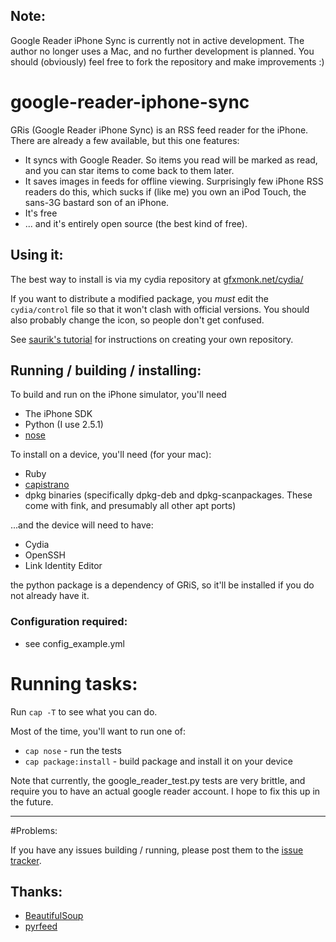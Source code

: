 ## Note:

Google Reader iPhone Sync is currently not in active development. The author no longer uses a Mac, and no further development is planned. You should (obviously) feel free to fork the repository and make improvements :)

# google-reader-iphone-sync

GRis (Google Reader iPhone Sync) is an RSS feed reader for the iPhone. There are already a few available, but this one features:

* It syncs with Google Reader. So items you read will be marked as read, and you can star items to come back to them later.
* It saves images in feeds for offline viewing. Surprisingly few iPhone RSS readers do this, which sucks if (like me) you own an iPod Touch, the sans-3G bastard son of an iPhone.
* It's free
* ... and it's entirely open source (the best kind of free).

## Using it:
The best way to install is via my cydia repository at [gfxmonk.net/cydia/](http://gfxmonk.net/cydia/)

If you want to distribute a modified package, you *must* edit the `cydia/control` file so that it won't clash with official versions. You should also probably change the icon, so people don't get confused.

See [saurik's tutorial](http://www.saurik.com/id/7) for instructions on creating your own repository.

## Running / building / installing:
To build and run on the iPhone simulator, you'll need

* The iPhone SDK
* Python (I use 2.5.1)
* [nose](http://code.google.com/p/python-nose/)

To install on a device, you'll need (for your mac):

* Ruby
* [capistrano](http://www.capify.org/)
* dpkg binaries (specifically dpkg-deb and dpkg-scanpackages. These come with fink, and presumably all other apt ports)

...and the device will need to have:

* Cydia
* OpenSSH
* Link Identity Editor

the python package is a dependency of GRiS, so it'll be installed if you do not already have it.

### Configuration required:
* see config_example.yml

# Running tasks:
Run `cap -T` to see what you can do.

Most of the time, you'll want to run one of:

* `cap nose` - run the tests
* `cap package:install` - build package and install it on your device

Note that currently, the google\_reader\_test.py tests are very brittle, and require you to have an actual google reader account. I hope to fix this up in the future.

----
#Problems:

If you have any issues building / running, please post them to the [issue tracker](http://code.google.com/p/gris/issues/list).


## Thanks:

* [BeautifulSoup](http://www.crummy.com/software/BeautifulSoup/)
* [pyrfeed](http://code.google.com/p/pyrfeed/)

